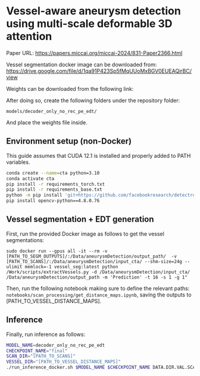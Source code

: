 # Vessel-aware aneurysm detection using multi-scale deformable 3D attention

Paper URL: https://papers.miccai.org/miccai-2024/831-Paper2366.html

Vessel segmentation docker image can be downloaded from: https://drive.google.com/file/d/1qa91P423Sp5fMqUUoMxBGV0EUEAQirBC/view 

Weights can be downloaded from the following link:

After doing so, create the following folders under the repository folder:

`models/decoder_only_no_rec_pe_edt/`

And place the weights file inside.

## Environment setup (non-Docker)

This guide assumes that CUDA 12.1 is installed and properly added to PATH variables.

```bash
conda create --name=cta python=3.10
conda activate cta
pip install -r requirements_torch.txt
pip install -r requirements_base.txt
python -m pip install 'git+https://github.com/facebookresearch/detectron2.git'
pip install opencv-python==4.8.0.76
```

## Vessel segmentation + EDT generation

First, run the provided Docker image as follows to get the vessel segmentations:
```
sudo docker run --gpus all -it --rm -v [PATH_TO_SEGM_OUTPUTS]/:/Data/aneurysmDetection/output_path/  -v [PATH_TO_SCANS]/:/Data/aneurysmDetection/input_cta/ --shm-size=24g --ulimit memlock=-1 vessel_seg:latest python /Work/scripts/extractVessels.py -d /Data/aneurysmDetection/input_cta/ /Data/aneurysmDetection/output_path -m 'Prediction' -t 16 -s 1 -g 1"
```

Then, run the following notebook making sure to define the relevant paths: `notebooks/scan_processing/get_distance_maps.ipynb`, saving the outputs to [PATH_TO_VESSEL_DISTANCE_MAPS].



## Inference
Finally, run inference as follows:
```bash
MODEL_NAME=decoder_only_no_rec_pe_edt
CHECKPOINT_NAME="final"
SCAN_DIR="[PATH_TO_SCANS]"
VESSEL_DIR="[PATH_TO_VESSEL_DISTANCE_MAPS]"
./run_inference_docker.sh $MODEL_NAME $CHECKPOINT_NAME DATA.DIR.VAL.SCAN_DIR $SCAN_DIR DATA.DIR.VAL.VESSEL_DIR $VESSEL_DIR 
```

